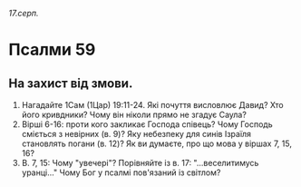 
_17.серп._

# Псалми 59

## На захист від змови.
1. Нагадайте 1Сам (1Цар) 19:11-24. Які почуття висловлює Давид? Хто його кривдники? Чому він ніколи прямо не згадує Саула?
2. Вірші 6-16: проти кого закликає Господа співець? Чому Господь сміється з невірних (в. 9)? Яку небезпеку для синів Ізраїля становлять погани (в. 12)? Як ви думаєте, про що мова у віршах 7, 15, 16?
3. В. 7, 15: Чому "увечері"? Порівняйте із в. 17: "...веселитимусь уранці..." Чому Бог у псалмі пов'язаний із світлом?
